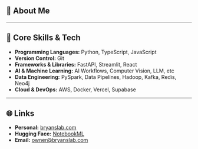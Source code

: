 ## 👋 About Me
---

## 🚀 Core Skills & Tech

- **Programming Languages:** Python, TypeScript, JavaScript
- **Version Control:** Git
- **Frameworks & Libraries:** FastAPI, Streamlit, React
- **AI & Machine Learning:** AI Workflows, Computer Vision, LLM, etc
- **Data Engineering:** PySpark, Data Pipelines, Hadoop, Kafka, Redis, Neo4j
- **Cloud & DevOps:** AWS, Docker, Vercel, Supabase

---

## 🌐 Links

- **Personal:** [bryanslab.com](https://bryanslab.com)
- **Hugging Face:** [NotebookML](https://huggingface.co/NotebookML)
- **Email:** [owner@bryanslab.com](mailto:owner@bryanslab.com)
